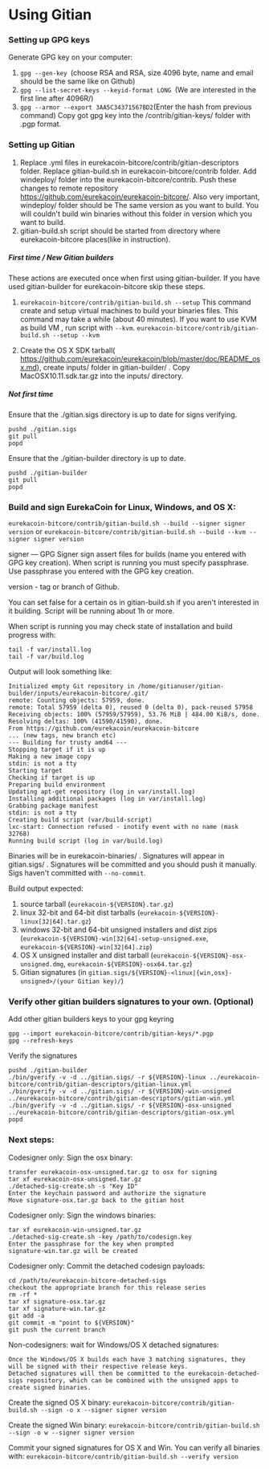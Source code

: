 Using Gitian
====================
### Setting up GPG keys
Generate GPG key on your computer:
1. ```gpg --gen-key ```(choose RSA and RSA, size 4096 byte, name and email should be the same like on Github)
2. ```gpg --list-secret-keys --keyid-format LONG ```(We are interested in the first line after 4096R/)
3. ```gpg --armor --export 3AA5C34371567BD2```(Enter the hash from previous command)
Copy got gpg key into the /contrib/gitian-keys/ folder with .pgp format.
### Setting up Gitian
1. Replace .yml files in eurekacoin-bitcore/contrib/gitian-descriptors folder. Replace gitian-build.sh in eurekacoin-bitcore/contrib folder. Add windeploy/ folder into the eurekacoin-bitcore/contrib. Push these changes to remote repository https://github.com/eurekacoin/eurekacoin-bitcore/. Also very important, windeploy/ folder should be The same version as you want to build. You will couldn't build win binaries without this folder in version which you want to build.
2. gitian-build.sh script should be started from directory where eurekacoin-bitcore places(like in instruction).
##### First time / New Gitian builders
These actions are executed once when first using gitian-builder. If you have used gitian-builder for eurekacoin-bitcore skip these steps.
1. ```eurekacoin-bitcore/contrib/gitian-build.sh --setup``` This command create and setup virtual machines to build your binaries files. This command may take a while (about 40 minutes). If you want to use KVM as build VM , run script with ```--kvm```.
    ```eurekacoin-bitcore/contrib/gitian-build.sh --setup --kvm```

2. Create the OS X SDK tarball( https://github.com/eurekacoin/eurekacoin/blob/master/doc/README_osx.md), create inputs/ folder in gitian-builder/ . Copy MacOSX10.11.sdk.tar.gz into the inputs/ directory.
##### Not first time
Ensure that the ./gitian.sigs directory is up to date for signs verifying.

    pushd ./gitian.sigs
    git pull
    popd

Ensure that the ./gitian-builder directory is up to date.

    pushd ./gitian-builder
    git pull
    popd

### Build and sign EurekaCoin for Linux, Windows, and OS X:

  ```eurekacoin-bitcore/contrib/gitian-build.sh --build --signer signer version``` or
  ```eurekacoin-bitcore/contrib/gitian-build.sh --build --kvm --signer signer version```

signer — GPG Signer sign assert files for builds (name you entered with GPG key creation). When script is running you must specify passphrase. Use passphrase you entered with the GPG key creation.

version - tag or branch of Github.

You can set false for a certain os in gitian-build.sh if you aren't interested in it building.
Script will be running about 1h or more.

When script is running you may check state of installation and build progress with:

    tail -f var/install.log
    tail -f var/build.log

Output will look something like:

    Initialized empty Git repository in /home/gitianuser/gitian-builder/inputs/eurekacoin-bitcore/.git/
    remote: Counting objects: 57959, done.
    remote: Total 57959 (delta 0), reused 0 (delta 0), pack-reused 57958
    Receiving objects: 100% (57959/57959), 53.76 MiB | 484.00 KiB/s, done.
    Resolving deltas: 100% (41590/41590), done.
    From https://github.com/eurekacoin/eurekacoin-bitcore
    ... (new tags, new branch etc)
    --- Building for trusty amd64 ---
    Stopping target if it is up
    Making a new image copy
    stdin: is not a tty
    Starting target
    Checking if target is up
    Preparing build environment
    Updating apt-get repository (log in var/install.log)
    Installing additional packages (log in var/install.log)
    Grabbing package manifest
    stdin: is not a tty
    Creating build script (var/build-script)
    lxc-start: Connection refused - inotify event with no name (mask 32768)
    Running build script (log in var/build.log)


Binaries will be in eurekacoin-binaries/ . Signatures will appear in gitian.sigs/ . Signatures will be committed and you should push it manually. Sigs haven't committed with ```--no-commit```.

Build output expected:

  1. source tarball (`eurekacoin-${VERSION}.tar.gz`)
  2. linux 32-bit and 64-bit dist tarballs (`eurekacoin-${VERSION}-linux[32|64].tar.gz`)
  3. windows 32-bit and 64-bit unsigned installers and dist zips (`eurekacoin-${VERSION}-win[32|64]-setup-unsigned.exe`, `eurekacoin-${VERSION}-win[32|64].zip`)
  4. OS X unsigned installer and dist tarball (`eurekacoin-${VERSION}-osx-unsigned.dmg`, `eurekacoin-${VERSION}-osx64.tar.gz`)
  5. Gitian signatures (in `gitian.sigs/${VERSION}-<linux|{win,osx}-unsigned>/(your Gitian key)/`)

### Verify other gitian builders signatures to your own. (Optional)

Add other gitian builders keys to your gpg keyring

    gpg --import eurekacoin-bitcore/contrib/gitian-keys/*.pgp
    gpg --refresh-keys

Verify the signatures

    pushd ./gitian-builder
    ./bin/gverify -v -d ../gitian.sigs/ -r ${VERSION}-linux ../eurekacoin-bitcore/contrib/gitian-descriptors/gitian-linux.yml
    ./bin/gverify -v -d ../gitian.sigs/ -r ${VERSION}-win-unsigned ../eurekacoin-bitcore/contrib/gitian-descriptors/gitian-win.yml
    ./bin/gverify -v -d ../gitian.sigs/ -r ${VERSION}-osx-unsigned ../eurekacoin-bitcore/contrib/gitian-descriptors/gitian-osx.yml
    popd

### Next steps:

Codesigner only: Sign the osx binary:

    transfer eurekacoin-osx-unsigned.tar.gz to osx for signing
    tar xf eurekacoin-osx-unsigned.tar.gz
    ./detached-sig-create.sh -s "Key ID"
    Enter the keychain password and authorize the signature
    Move signature-osx.tar.gz back to the gitian host

Codesigner only: Sign the windows binaries:

    tar xf eurekacoin-win-unsigned.tar.gz
    ./detached-sig-create.sh -key /path/to/codesign.key
    Enter the passphrase for the key when prompted
    signature-win.tar.gz will be created

Codesigner only: Commit the detached codesign payloads:

    cd /path/to/eurekacoin-bitcore-detached-sigs
    checkout the appropriate branch for this release series
    rm -rf *
    tar xf signature-osx.tar.gz
    tar xf signature-win.tar.gz
    git add -a
    git commit -m "point to ${VERSION}"
    git push the current branch

Non-codesigners: wait for Windows/OS X detached signatures:

    Once the Windows/OS X builds each have 3 matching signatures, they will be signed with their respective release keys.
    Detached signatures will then be committed to the eurekacoin-detached-sigs repository, which can be combined with the unsigned apps to create signed binaries.
Create the signed OS X binary:
```eurekacoin-bitcore/contrib/gitian-build.sh --sign -o x --signer signer version```

Create the signed Win binary:
```eurekacoin-bitcore/contrib/gitian-build.sh --sign -o w --signer signer version```

Commit your signed signatures for OS X and Win.
You can verify all binaries with:
```eurekacoin-bitcore/contrib/gitian-build.sh --verify version```
